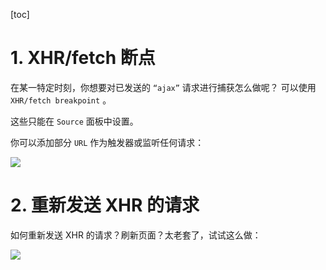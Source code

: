 [toc]

# 1. XHR/fetch 断点
在某一特定时刻，你想要对已发送的 `“ajax”` 请求进行捕获怎么做呢？ 可以使用 `XHR/fetch breakpoint` 。

这些只能在 `Source` 面板中设置。

你可以添加部分 `URL` 作为触发器或监听任何请求：

![](http://fang.images.fangwenzheng.top/20200408091752.png)

# 2. 重新发送 XHR 的请求
如何重新发送 XHR 的请求？刷新页面？太老套了，试试这么做：

![](http://fang.images.fangwenzheng.top/20200408091934.png)

